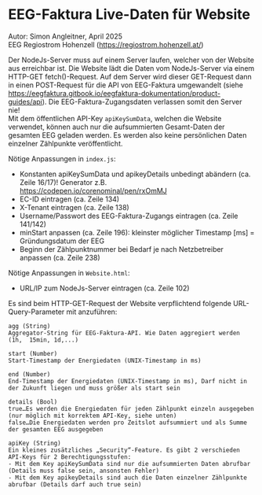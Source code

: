# EEG-Faktura Live-Daten für Website

Autor: Simon Angleitner, April 2025\
EEG Regiostrom Hohenzell (https://regiostrom.hohenzell.at/)

Der NodeJs-Server muss auf einem Server laufen, welcher von der Website aus erreichbar ist. Die Website lädt die Daten vom NodeJs-Server via einem HTTP-GET fetch()-Request. Auf dem Server wird dieser GET-Request dann in einen POST-Request für die API von EEG-Faktura umgewandelt (siehe https://eegfaktura.gitbook.io/eegfaktura-dokumentation/product-guides/api). Die EEG-Faktura-Zugangsdaten verlassen somit den Server nie!\
Mit dem öffentlichen API-Key `apiKeySumData`, welchen die Website verwendet, können auch nur die aufsummierten Gesamt-Daten der gesamten EEG geladen werden. Es werden also keine persönlichen Daten einzelner Zählpunkte veröffentlicht.

Nötige Anpassungen in `index.js`:

* Konstanten apiKeySumData und apikeyDetails unbedingt abändern (ca. Zeile 16/17)!
Generator z.B. https://codepen.io/corenominal/pen/rxOmMJ
* EC-ID eintragen (ca. Zeile 134)
* X-Tenant eintragen (ca. Zeile 138)
* Username/Passwort des EEG-Faktura-Zugangs eintragen (ca. Zeile 141/142)
* minStart anpassen (ca. Zeile 196): kleinster möglicher Timestamp [ms] = Gründungsdatum der EEG
* Beginn der Zählpunktnummer bei Bedarf je nach Netzbetreiber anpassen (ca. Zeile 238)

Nötige Anpassungen in `Website.html`:
* URL/IP zum NodeJs-Server eintragen (ca. Zeile 102)


Es sind beim HTTP-GET-Request der Website verpflichtend folgende URL-Query-Parameter mit anzuführen: 

    agg (String) 
    Aggregator-String für EEG-Faktura-API. Wie Daten aggregiert werden (1h,  15min, 1d,...) 

    start (Number) 
    Start-Timestamp der Energiedaten (UNIX-Timestamp in ms) 

    end (Number) 
    End-Timestamp der Energiedaten (UNIX-Timestamp in ms), Darf nicht in der Zukunft liegen und muss größer als start sein 

    details (Bool) 
    true…Es werden die Energiedaten für jeden Zählpunkt einzeln ausgegeben (nur möglich mit korrektem API-Key, siehe unten) 
    false…Die Energiedaten werden pro Zeitslot aufsummiert und als Summe der gesamten EEG ausgegeben 

    apiKey (String)
    Ein kleines zusätzliches „Security“-Feature. Es gibt 2 verschieden API-Keys für 2 Berechtigungsstufen:
    - Mit dem Key apiKeySumData sind nur die aufsummierten Daten abrufbar (Details muss false sein, ansonsten Fehler)
    - Mit dem Key apikeyDetails sind auch die Daten einzelner Zählpunkte abrufbar (Details darf auch true sein) 
